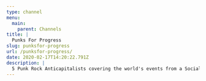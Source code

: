 ```yaml
---
type: channel
menu:
  main:
    parent: Channels
title: |
  Punks For Progress
slug: punksfor-progress
url: /punksfor-progress/
date: 2020-02-17T14:20:22.791Z
description: |
  5 Punk Rock Anticapitalists covering the world's events from a Socialist perspective. We would like this Marxist Media collective to grow, so we are WAY open to submissions and hearing from anyone interested in covering the goings on in their own regions, and that means anywhere in the world! So, are you Antifascist? Are you at the very least Socialism curious?
---
```

